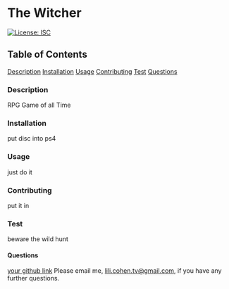# The Witcher

[![License: ISC](https://img.shields.io/badge/License-ISC-blue.svg)](https://opensource.org/licenses/ISC)

## Table of Contents

[Description](#Decription)
[Installation](#Installation)
[Usage](#Usage)
[Contributing](#Contributing)
[Test](#Test)
[Questions](#Questions)

### Description

RPG Game of all Time

### Installation

put disc into ps4

### Usage

just do it

### Contributing

put it in

### Test

beware the wild hunt

#### Questions

[your github link](https://github.com/lilipcohen)
Please email me, lili.cohen.tv@gmail.com, if you have any further questions.
